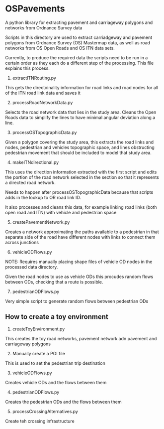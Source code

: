 # OSPavements
A python library for extracting pavement and carriageway polygons and networks from Ordnance Survey data

Scripts in this directory are used to extract carriadgeway and pavement polygons from Ordnance Survey (OS) Mastermap data, as well as road networks from OS Open Roads and OS ITN data sets.

Currently, to produce the required data the scripts need to be run in a certain order as they each do a different step of the processing. This file explains this process.

1. extractITNRouting.py

This gets the directoinality information for road links and road nodes for all of the ITN road link data and saves it

2. processRoadNetworkData.py

Selects the road network data that lies in the study area. Cleans the Open Roads data to simplify the lines to have minimal angular deviation along a line.

3. processOSTopographicData.py

Given a polygon covering the study area, this extracts the road links and nodes, pedestrian and vehicles topographic space, and lines obstructing pedestrian movement that should be included to model that study area.

4. makeITNdirectional.py

This uses the direction information extracted with the first script and edits the portion of the road network selected in the section so that it represents a directed road network.

Needs to happen after processOSTopographicData because that scripts adds in the lookup to OR road link ID.


It also processes and cleans this data, for example linking road links (both open road and ITN) with vehicle and pedestrian space

5. createPavementNetwork.py

Creates a network approximating the paths available to a pedestrian in that separate side of the road have different nodes with links to connect them across junctions

6. vehicleODFlows.py

NOTE: Requires manually placing shape files of vehicle OD nodes in the processed data directory.

Given the road nodes to use as vehicle ODs this procudes random flows between ODs, checking that a route is possible.

7. pedestrianODFlows.py

Very simple script to generate random flows between pedestrian ODs


## How to create a toy environment

1. createToyEnvironment.py

This creates the toy road networks, pavement network adn pavement and carriageway polygons

2. Manually create a POI file

This is used to set the pedestrian trip destination

3. vehicleODFlows.py

Creates vehicle ODs and the flows between them

4. pedestrianODFlows.py

Creates the pedestrian ODs and the flows between them

5. processCrossingAlternatives.py

Create teh crossing infrastructure